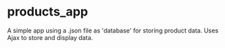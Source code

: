 # products_app
A simple app using a .json file as 'database' for storing product data. Uses Ajax to store and display data.
